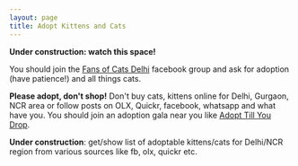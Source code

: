 ```yaml
---
layout: page
title: Adopt Kittens and Cats
---
```


**Under construction: watch this space!**

You should join the [Fans of Cats Delhi](https://www.facebook.com/groups/850715891625822/)
facebook group and ask for adoption (have patience!) and all things cats.

<b>Please adopt, don't shop!</b> Don't buy cats, kittens online for Delhi,
Gurgaon, NCR area or follow posts on OLX, Quickr, facebook, whatsapp and what
have you. You should join an adoption gala near you like [Adopt Till You
Drop](https://www.facebook.com/adoptillyoudrop/).

**Under construction**: get/show list of adoptable kittens/cats for Delhi/NCR
region from various sources like fb, olx, quickr etc.
